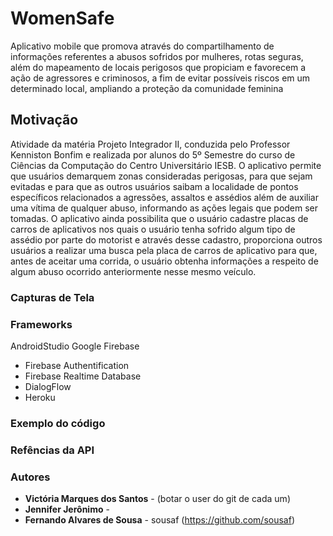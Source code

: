 # WomenSafe

Aplicativo mobile que promova através do compartilhamento de informações referentes a abusos sofridos por mulheres, rotas seguras, além do mapeamento de locais perigosos que propiciam e favorecem a ação de agressores e criminosos, a fim de evitar possíveis riscos em um determinado local, ampliando a proteção da comunidade feminina

## Motivação

Atividade da matéria Projeto Integrador II, conduzida pelo Professor Kenniston Bonfim e realizada por 
alunos do 5º Semestre do curso de Ciências da Computação do Centro Universitário IESB. 
O aplicativo permite que usuários demarquem zonas consideradas perigosas, para que sejam evitadas e para que as outros usuários saibam a localidade de pontos específicos relacionados a agressões, assaltos e assédios além de auxiliar uma vítima de qualquer abuso, informando as ações legais que podem ser tomadas.
O aplicativo ainda  possibilita que o usuário cadastre placas de carros de aplicativos nos quais o usuário tenha sofrido algum tipo de assédio por parte do motorist e através desse cadastro, proporciona outros usuários a realizar uma busca pela placa de carros de aplicativo para que, antes de aceitar uma corrida, o usuário obtenha informações a respeito de algum abuso ocorrido anteriormente nesse mesmo veículo.

### Capturas de Tela 



### Frameworks

AndroidStudio
Google Firebase
* Firebase Authentification
* Firebase Realtime Database
* DialogFlow
* Heroku

### Exemplo do código

### Refências da API

### Autores

* **Victória Marques dos Santos** - (botar o user do git de cada um)
* **Jennifer Jerônimo** - 
* **Fernando Alvares de Sousa** - sousaf (https://github.com/sousaf)
